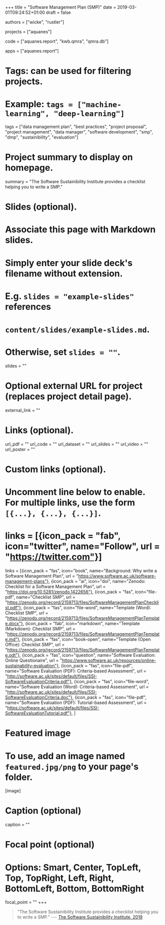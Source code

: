+++
title = "Software Management Plan (SMP)"
date = 2019-03-01T09:24:52+01:00
draft = false

authors = ["wicke", "rustler"]

projects = ["aquanes"]

code = ["aquanes.report", "kwb.qmra", "qmra.db"]

apps = ["aquanes.report"]

# Tags: can be used for filtering projects.
# Example: `tags = ["machine-learning", "deep-learning"]`
tags = ["data management plan", "best practices", "project proposal", "project management", "data manager", "software development", "smp", "dmp", "sustainibility", "evaluation"]

# Project summary to display on homepage.
summary = "The Software Sustainibility Institute provides a checklist helping you to write a SMP."

# Slides (optional).
#   Associate this page with Markdown slides.
#   Simply enter your slide deck's filename without extension.
#   E.g. `slides = "example-slides"` references 
#   `content/slides/example-slides.md`.
#   Otherwise, set `slides = ""`.
slides = ""

# Optional external URL for project (replaces project detail page).
external_link = ""

# Links (optional).
url_pdf = ""
url_code = ""
url_dataset = ""
url_slides = ""
url_video = ""
url_poster = ""

# Custom links (optional).
#   Uncomment line below to enable. For multiple links, use the form `[{...}, {...}, {...}]`.
# links = [{icon_pack = "fab", icon="twitter", name="Follow", url = "https://twitter.com"}]
links = [{icon_pack = "fas", icon="book", name="Background: Why write a Software Management Plan", url = "https://www.software.ac.uk/software-management-plans"},
{icon_pack = "ai", icon="doi", name="Zenodo: Checklist for a Software Management Plan", url = "https://doi.org/10.5281/zenodo.1422656"},
{icon_pack = "fas", icon="file-pdf", name="Checklist SMP", url = "https://zenodo.org/record/2159713/files/SoftwareManagementPlanChecklist.pdf"},
{icon_pack = "fas", icon="file-word", name="Template (Word): Checklist SMP", url = "https://zenodo.org/record/2159713/files/SoftwareManagementPlanTemplate.docx"},
{icon_pack = "fab", icon="markdown", name="Template (Markdown): Checklist SMP", url = "https://zenodo.org/record/2159713/files/SoftwareManagementPlanTemplate.md"},
{icon_pack = "fas", icon="book-open", name="Template (Open Office): Checklist SMP", url = "https://zenodo.org/record/2159713/files/SoftwareManagementPlanTemplate.odt"},
{icon_pack = "fas", icon="question", name="Software Evaluation: Online Questionaire", url = "https://www.software.ac.uk/resources/online-sustainability-evaluation"},
{icon_pack = "fas", icon="file-pdf", name="Software Evaluation (PDF): Criteria-based Assessment", url = "http://software.ac.uk/sites/default/files/SSI-SoftwareEvaluationCriteria.pdf"},
{icon_pack = "fas", icon="file-word", name="Software Evaluation (Word): Criteria-based Assessment", url = "http://software.ac.uk/sites/default/files/SSI-SoftwareEvaluationCriteria.doc"},
{icon_pack = "fas", icon="file-pdf", name="Software Evaluation (PDF): Tutorial-based Assessment", url = "https://software.ac.uk/sites/default/files/SSI-SoftwareEvaluationTutorial.pdf"},
]

# Featured image
# To use, add an image named `featured.jpg/png` to your page's folder. 
[image]
  # Caption (optional)
  caption = ""

  # Focal point (optional)
  # Options: Smart, Center, TopLeft, Top, TopRight, Left, Right, BottomLeft, Bottom, BottomRight
  focal_point = ""
+++

>"The Software Sustainibility Institute provides a checklist helping you to write a SMP."
--- [The Software Sustainibility Institute, 2019](https://www.software.ac.uk)
